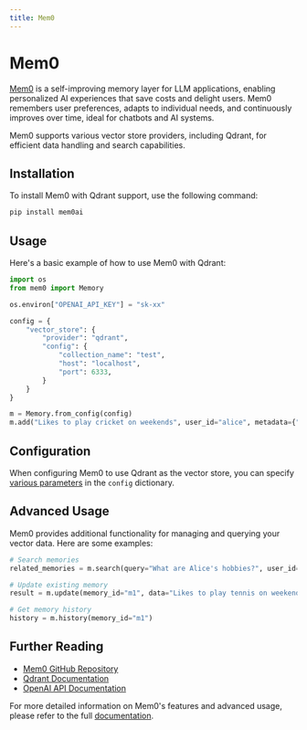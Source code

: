 ```yaml
---
title: Mem0
---
```


# Mem0

[Mem0](https://mem0.ai) is a self-improving memory layer for LLM applications, enabling personalized AI experiences that save costs and delight users. Mem0 remembers user preferences, adapts to individual needs, and continuously improves over time, ideal for chatbots and AI systems.

Mem0 supports various vector store providers, including Qdrant, for efficient data handling and search capabilities.

## Installation

To install Mem0 with Qdrant support, use the following command:

```sh
pip install mem0ai
```

## Usage

Here's a basic example of how to use Mem0 with Qdrant:

```python
import os
from mem0 import Memory

os.environ["OPENAI_API_KEY"] = "sk-xx"

config = {
    "vector_store": {
        "provider": "qdrant",
        "config": {
            "collection_name": "test",
            "host": "localhost",
            "port": 6333,
        }
    }
}

m = Memory.from_config(config)
m.add("Likes to play cricket on weekends", user_id="alice", metadata={"category": "hobbies"})
```

## Configuration

When configuring Mem0 to use Qdrant as the vector store, you can specify [various parameters](https://docs.mem0.ai/components/vectordbs/dbs/qdrant#config) in the `config` dictionary.

## Advanced Usage

Mem0 provides additional functionality for managing and querying your vector data. Here are some examples:

```python
# Search memories
related_memories = m.search(query="What are Alice's hobbies?", user_id="alice")

# Update existing memory
result = m.update(memory_id="m1", data="Likes to play tennis on weekends")

# Get memory history
history = m.history(memory_id="m1")
```

## Further Reading

- [Mem0 GitHub Repository](https://github.com/mem0ai/mem0)
- [Qdrant Documentation](https://qdrant.tech/documentation/)
- [OpenAI API Documentation](https://platform.openai.com/docs/api-reference)

For more detailed information on Mem0's features and advanced usage, please refer to the full [documentation](https://docs.mem0.ai/).